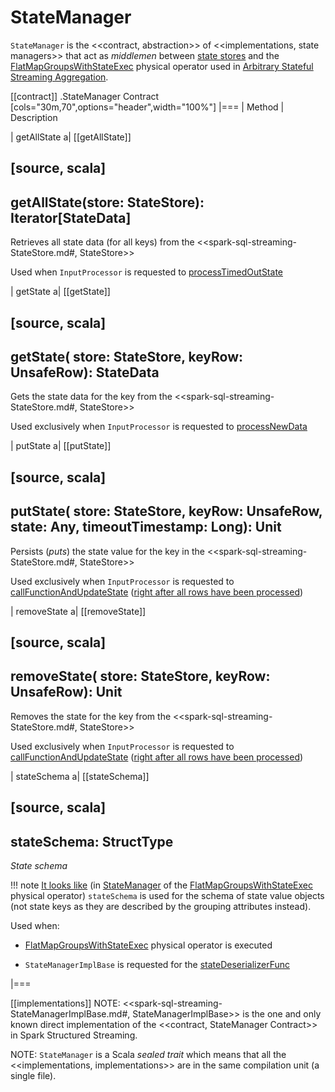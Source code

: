 # StateManager

`StateManager` is the <<contract, abstraction>> of <<implementations, state managers>> that act as _middlemen_ between [state stores](spark-sql-streaming-StateStore.md) and the [FlatMapGroupsWithStateExec](physical-operators/FlatMapGroupsWithStateExec.md) physical operator used in [Arbitrary Stateful Streaming Aggregation](arbitrary-stateful-streaming-aggregation.md).

[[contract]]
.StateManager Contract
[cols="30m,70",options="header",width="100%"]
|===
| Method
| Description

| getAllState
a| [[getAllState]]

[source, scala]
----
getAllState(store: StateStore): Iterator[StateData]
----

Retrieves all state data (for all keys) from the <<spark-sql-streaming-StateStore.md#, StateStore>>

Used when `InputProcessor` is requested to [processTimedOutState](InputProcessor.md#processTimedOutState)

| getState
a| [[getState]]

[source, scala]
----
getState(
  store: StateStore,
  keyRow: UnsafeRow): StateData
----

Gets the state data for the key from the <<spark-sql-streaming-StateStore.md#, StateStore>>

Used exclusively when `InputProcessor` is requested to [processNewData](InputProcessor.md#processNewData)

| putState
a| [[putState]]

[source, scala]
----
putState(
  store: StateStore,
  keyRow: UnsafeRow,
  state: Any,
  timeoutTimestamp: Long): Unit
----

Persists (_puts_) the state value for the key in the <<spark-sql-streaming-StateStore.md#, StateStore>>

Used exclusively when `InputProcessor` is requested to [callFunctionAndUpdateState](InputProcessor.md#callFunctionAndUpdateState) ([right after all rows have been processed](InputProcessor.md#onIteratorCompletion))

| removeState
a| [[removeState]]

[source, scala]
----
removeState(
  store: StateStore,
  keyRow: UnsafeRow): Unit
----

Removes the state for the key from the <<spark-sql-streaming-StateStore.md#, StateStore>>

Used exclusively when `InputProcessor` is requested to [callFunctionAndUpdateState](InputProcessor.md#callFunctionAndUpdateState) ([right after all rows have been processed](InputProcessor.md#onIteratorCompletion))

| stateSchema
a| [[stateSchema]]

[source, scala]
----
stateSchema: StructType
----

*State schema*

!!! note
    [It looks like](StateStoreOps.md#mapPartitionsWithStateStore) (in [StateManager](physical-operators/FlatMapGroupsWithStateExec.md#stateManager) of the [FlatMapGroupsWithStateExec](physical-operators/FlatMapGroupsWithStateExec.md) physical operator) `stateSchema` is used for the schema of state value objects (not state keys as they are described by the grouping attributes instead).

Used when:

* [FlatMapGroupsWithStateExec](physical-operators/FlatMapGroupsWithStateExec.md) physical operator is executed

* `StateManagerImplBase` is requested for the [stateDeserializerFunc](spark-sql-streaming-StateManagerImplBase.md#stateDeserializerFunc)

|===

[[implementations]]
NOTE: <<spark-sql-streaming-StateManagerImplBase.md#, StateManagerImplBase>> is the one and only known direct implementation of the <<contract, StateManager Contract>> in Spark Structured Streaming.

NOTE: `StateManager` is a Scala *sealed trait* which means that all the <<implementations, implementations>> are in the same compilation unit (a single file).
